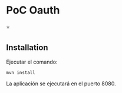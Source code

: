 PoC Oauth
======================

:star:

## Installation

Ejecutar el comando:

```
mvn install
```

La aplicación se ejecutará en el puerto 8080.